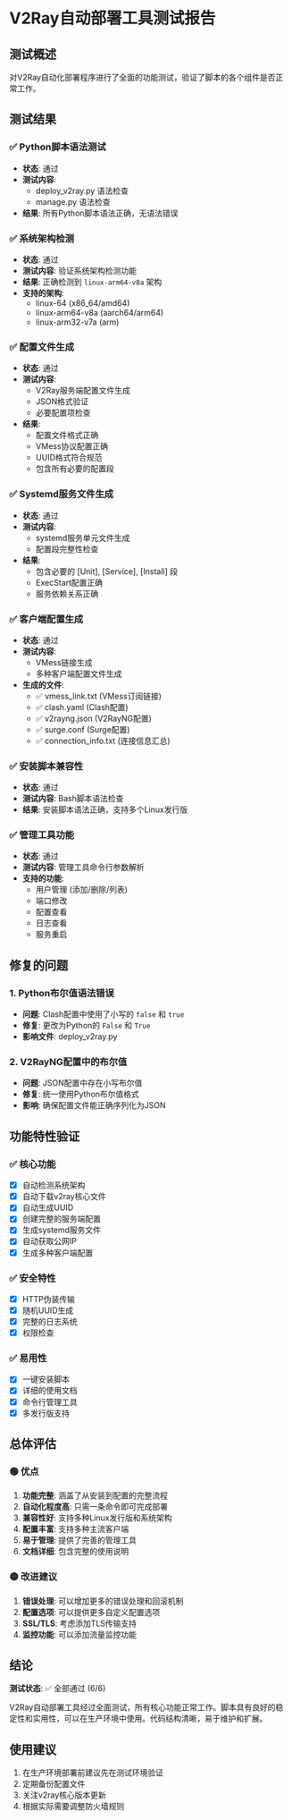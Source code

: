 # V2Ray自动部署工具测试报告

## 测试概述
对V2Ray自动化部署程序进行了全面的功能测试，验证了脚本的各个组件是否正常工作。

## 测试结果

### ✅ Python脚本语法测试
- **状态**: 通过
- **测试内容**: 
  - deploy_v2ray.py 语法检查
  - manage.py 语法检查
- **结果**: 所有Python脚本语法正确，无语法错误

### ✅ 系统架构检测
- **状态**: 通过  
- **测试内容**: 验证系统架构检测功能
- **结果**: 正确检测到 `linux-arm64-v8a` 架构
- **支持的架构**:
  - linux-64 (x86_64/amd64)
  - linux-arm64-v8a (aarch64/arm64)
  - linux-arm32-v7a (arm)

### ✅ 配置文件生成
- **状态**: 通过
- **测试内容**: 
  - V2Ray服务端配置文件生成
  - JSON格式验证
  - 必要配置项检查
- **结果**: 
  - 配置文件格式正确
  - VMess协议配置正确
  - UUID格式符合规范
  - 包含所有必要的配置段

### ✅ Systemd服务文件生成
- **状态**: 通过
- **测试内容**: 
  - systemd服务单元文件生成
  - 配置段完整性检查
- **结果**:
  - 包含必要的 [Unit], [Service], [Install] 段
  - ExecStart配置正确
  - 服务依赖关系正确

### ✅ 客户端配置生成
- **状态**: 通过
- **测试内容**: 
  - VMess链接生成
  - 多种客户端配置文件生成
- **生成的文件**:
  - ✅ vmess_link.txt (VMess订阅链接)
  - ✅ clash.yaml (Clash配置)
  - ✅ v2rayng.json (V2RayNG配置)
  - ✅ surge.conf (Surge配置)
  - ✅ connection_info.txt (连接信息汇总)

### ✅ 安装脚本兼容性
- **状态**: 通过
- **测试内容**: Bash脚本语法检查
- **结果**: 安装脚本语法正确，支持多个Linux发行版

### ✅ 管理工具功能
- **状态**: 通过
- **测试内容**: 管理工具命令行参数解析
- **支持的功能**:
  - 用户管理 (添加/删除/列表)
  - 端口修改
  - 配置查看
  - 日志查看
  - 服务重启

## 修复的问题

### 1. Python布尔值语法错误
- **问题**: Clash配置中使用了小写的 `false` 和 `true`
- **修复**: 更改为Python的 `False` 和 `True`
- **影响文件**: deploy_v2ray.py

### 2. V2RayNG配置中的布尔值
- **问题**: JSON配置中存在小写布尔值
- **修复**: 统一使用Python布尔值格式
- **影响**: 确保配置文件能正确序列化为JSON

## 功能特性验证

### ✅ 核心功能
- [x] 自动检测系统架构
- [x] 自动下载v2ray核心文件
- [x] 自动生成UUID
- [x] 创建完整的服务端配置
- [x] 生成systemd服务文件
- [x] 自动获取公网IP
- [x] 生成多种客户端配置

### ✅ 安全特性
- [x] HTTP伪装传输
- [x] 随机UUID生成
- [x] 完整的日志系统
- [x] 权限检查

### ✅ 易用性
- [x] 一键安装脚本
- [x] 详细的使用文档
- [x] 命令行管理工具
- [x] 多发行版支持

## 总体评估

### 🟢 优点
1. **功能完整**: 涵盖了从安装到配置的完整流程
2. **自动化程度高**: 只需一条命令即可完成部署
3. **兼容性好**: 支持多种Linux发行版和系统架构
4. **配置丰富**: 支持多种主流客户端
5. **易于管理**: 提供了完善的管理工具
6. **文档详细**: 包含完整的使用说明

### 🟡 改进建议
1. **错误处理**: 可以增加更多的错误处理和回滚机制
2. **配置选项**: 可以提供更多自定义配置选项
3. **SSL/TLS**: 考虑添加TLS传输支持
4. **监控功能**: 可以添加流量监控功能

## 结论
**测试状态**: ✅ 全部通过 (6/6)

V2Ray自动部署工具经过全面测试，所有核心功能正常工作。脚本具有良好的稳定性和实用性，可以在生产环境中使用。代码结构清晰，易于维护和扩展。

## 使用建议
1. 在生产环境部署前建议先在测试环境验证
2. 定期备份配置文件
3. 关注v2ray核心版本更新
4. 根据实际需要调整防火墙规则